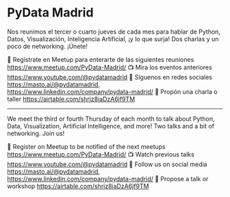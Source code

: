 # PyData Madrid

Nos reunimos el tercer o cuarto jueves de cada mes para hablar de Python, Datos, Visualización, Inteligencia Artificial, ¡y lo que surja! Dos charlas y un poco de networking. ¡Únete!

📣 Regístrate en Meetup para enterarte de las siguientes reuniones https://www.meetup.com/PyData-Madrid/
📺 Mira los eventos anteriores https://www.youtube.com/@pydatamadrid
🦣 Síguenos en redes sociales https://masto.ai/@pydatamadrid, https://www.linkedin.com/company/pydata-madrid/
🎤 Propón una charla o taller https://airtable.com/shriz8iaDzA6jf9TM

---

We meet the third or fourth Thursday of each month to talk about Python, Data, Visualization, Artificial Intelligence, and more! Two talks and a bit of networking. Join us!

📣 Register on Meetup to be notified of the next meetups https://www.meetup.com/PyData-Madrid/
📺 Watch previous talks https://www.youtube.com/@pydatamadrid
🦣 Follow us on social media https://masto.ai/@pydatamadrid, https://www.linkedin.com/company/pydata-madrid/
🎤 Propose a talk or workshop https://airtable.com/shriz8iaDzA6jf9TM
